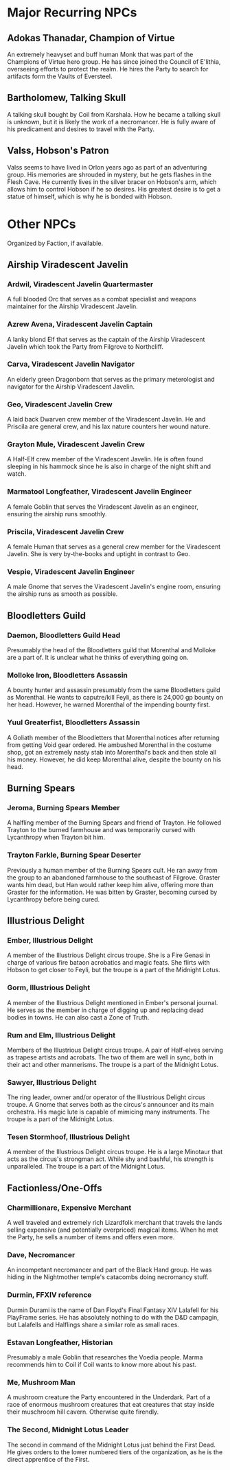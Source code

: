 # Major Recurring NPCs

## Adokas Thanadar, Champion of Virtue

An extremely heavyset and buff human Monk that was part of the Champions of Virtue hero group. He has since joined the Council of E'lithia, overseeing efforts to protect the realm. He hires the Party to search for artifacts form the Vaults of Eversteel.

## Bartholomew, Talking Skull

A talking skull bought by Coil from Karshala. How he became a talking skull is unknown, but it is likely the work of a necromancer. He is fully aware of his predicament and desires to travel with the Party.

## Valss, Hobson's Patron

Valss seems to have lived in Orlon years ago as part of an adventuring group. His memories are shrouded in mystery, but he gets flashes in the Flesh Cave. He currently lives in the silver bracer on Hobson's arm, which allows him to control Hobson if he so desires. His greatest desire is to get a statue of himself, which is why he is bonded with Hobson.

# Other NPCs

Organized by Faction, if available.

## Airship Viradescent Javelin 

### Ardwil, Viradescent Javelin Quartermaster

A full blooded Orc that serves as a combat specialist and weapons maintainer for the Airship Viradescent Javelin.

### Azrew Avena, Viradescent Javelin Captain

A lanky blond Elf that serves as the captain of the Airship Viradescent Javelin which took the Party from Filgrove to Northcliff.

### Carva, Viradescent Javelin Navigator

An elderly green Dragonborn that serves as the primary meterologist and navigator for the Airship Viradescent Javelin.

### Geo, Viradescent Javelin Crew

A laid back Dwarven crew member of the Viradescent Javelin. He and Priscila are general crew, and his lax nature counters her wound nature.

### Grayton Mule, Viradescent Javelin Crew

A Half-Elf crew member of the Viradescent Javelin. He is often found sleeping in his hammock since he is also in charge of the night shift and watch.

### Marmatool Longfeather, Viradescent Javelin Engineer

A female Goblin that serves the Viradescent Javelin as an engineer, ensuring the airship runs smoothly.

### Priscila, Viradescent Javelin Crew

A female Human that serves as a general crew member for the Viradescent Javelin. She is very by-the-books and uptight in contrast to Geo.

### Vespie, Viradescent Javelin Engineer

A male Gnome that serves the Viradescent Javelin's engine room, ensuring the airship runs as smooth as possible.

## Bloodletters Guild

### Daemon, Bloodletters Guild Head

Presumably the head of the Bloodletters guild that Morenthal and Molloke are a part of. It is unclear what he thinks of everything going on.

### Molloke Iron, Bloodletters Assassin

A bounty hunter and assassin presumably from the same Bloodletters guild as Morenthal. He wants to caputre/kill Feyli, as there is 24,000 gp bounty on her head. However, he warned Morenthal of the impending bounty first.

### Yuul Greaterfist, Bloodletters Assassin

A Goliath member of the Bloodletters that Morenthal notices after returning from getting Void gear ordered. He ambushed Morenthal in the costume shop, got an extremely nasty stab into Morenthal's back and then stole all his money. However, he did keep Morenthal alive, despite the bounty on his head.

## Burning Spears

### Jeroma, Burning Spears Member

A halfling member of the Burning Spears and friend of Trayton. He followed Trayton to the burned farmhouse and was temporarily cursed with Lycanthropy when Trayton bit him.

### Trayton Farkle, Burning Spear Deserter

Previously a human member of the Burning Spears cult. He ran away from the group to an abandoned farmhouse to the southeast of Filgrove. Graster wants him dead, but Han would rather keep him alive, offering more than Graster for the information. He was bitten by Graster, becoming cursed by Lycanthropy before being cured.

## Illustrious Delight

### Ember, Illustrious Delight

A member of the Illustrious Delight circus troupe. She is a Fire Genasi in charge of various fire bataon acrobatics and magic feats. She flirts with Hobson to get closer to Feyli, but the troupe is a part of the Midnight Lotus.

### Gorm, Illustrious Delight

A member of the Illustrious Delight mentioned in Ember's personal journal. He serves as the member in charge of digging up and replacing dead bodies in towns. He can also cast a Zone of Truth.

### Rum and Elm, Illustrious Delight

Members of the Illustrious Delight circus troupe. A pair of Half-elves serving as trapese artists and acrobats. The two of them are well in sync, both in their act and other mannerisms. The troupe is a part of the Midnight Lotus.

### Sawyer, Illustrious Delight

The ring leader, owner and/or operator of the Illustrious Delight circus troupe. A Gnome that serves both as the circus's announcer and its main orchestra. His magic lute is capable of mimicing many instruments. The troupe is a part of the Midnight Lotus.

### Tesen Stormhoof, Illustrious Delight

A member of the Illustrious Delight circus troupe. He is a large Minotaur that acts as the circus's strongman act. While shy and bashful, his strength is unparalleled. The troupe is a part of the Midnight Lotus.

## Factionless/One-Offs

### Charmillionare, Expensive Merchant

A well traveled and extremely rich Lizardfolk merchant that travels the lands selling expensive (and potentially overpriced) magical items. When he met the Party, he sells a number of items and offers even more.

### Dave, Necromancer

An incompetant necromancer and part of the Black Hand group. He was hiding in the Nightmother temple's catacombs doing necromancy stuff. 

### Durmin, FFXIV reference

Durmin Durami is the name of Dan Floyd's Final Fantasy XIV Lalafell for his PlayFrame series. He has absolutely nothing to do with the D&D campagin, but Lalafells and Halflings share a similar role as small races.

### Estavan Longfeather, Historian

Presumably a male Goblin that researches the Voedia people. Marma recommends him to Coil if Coil wants to know more about his past.

### Me, Mushroom Man

A mushroom creature the Party encountered in the Underdark. Part of a race of enormous mushroom creatures that eat creatures that stay inside their muschroom hill cavern. Otherwise quite firendly.

### The Second, Midnight Lotus Leader

The second in command of the Midnight Lotus just behind the First Dead. He gives orders to the lower numbered tiers of the organization, as he is the direct apprentice of the First.